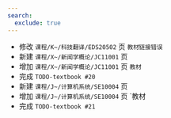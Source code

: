 ```yaml
---
search:
  exclude: true
---
```


- 修改 `课程/K~/科技翻译/EDS20502` 页 `教材链接错误`
- 新建 `课程/X~/新闻学概论/JC11001` 页
- 增加 `课程/X~/新闻学概论/JC11001` 页 `教材`
- 完成 `TODO-textbook #20`
- 新建 `课程/J~/计算机系统/SE10004` 页
- 增加 `课程/J~/计算机系统/SE10004` 页 `教材
- 完成 `TODO-textbook #21`